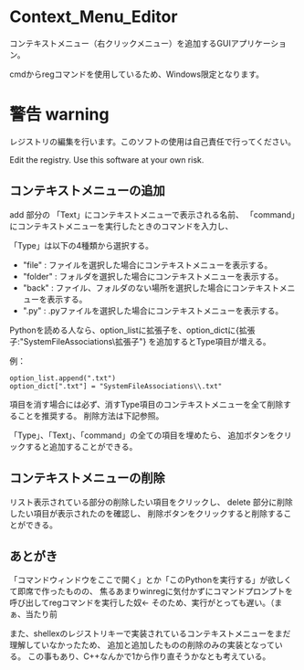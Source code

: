 # Context_Menu_Editor
コンテキストメニュー（右クリックメニュー）を追加するGUIアプリケーション。


cmdからregコマンドを使用しているため、Windows限定となります。

# 警告 warning
レジストリの編集を行います。このソフトの使用は自己責任で行ってください。


Edit the registry. Use this software at your own risk.

## コンテキストメニューの追加
add 部分の
「Text」にコンテキストメニューで表示される名前、
「command」にコンテキストメニューを実行したときのコマンドを入力し、

「Type」は以下の4種類から選択する。
 - "file"   : ファイルを選択した場合にコンテキストメニューを表示する。
 - "folder" : フォルダを選択した場合にコンテキストメニューを表示する。
 - "back"   : ファイル、フォルダのない場所を選択した場合にコンテキストメニューを表示する。
 - ".py"    : .pyファイルを選択した場合にコンテキストメニューを表示する。

Pythonを読める人なら、option_listに拡張子を、option_dictに{拡張子:"SystemFileAssociations\\拡張子"}
を追加するとType項目が増える。

例：
```
option_list.append(".txt")
option_dict[".txt"] = "SystemFileAssociations\\.txt"
```

項目を消す場合には必ず、消すType項目のコンテキストメニューを全て削除することを推奨する。
削除方法は下記参照。

「Type」、「Text」、「command」の全ての項目を埋めたら、
追加ボタンをクリックすると追加することができる。

## コンテキストメニューの削除

リスト表示されている部分の削除したい項目をクリックし、
delete 部分に削除したい項目が表示されたのを確認し、
削除ボタンをクリックすると削除することができる。

## あとがき
「コマンドウィンドウをここで開く」とか「このPythonを実行する」が欲しくて即席で作ったものの、
焦るあまりwinregに気付かずにコマンドプロンプトを呼び出してregコマンドを実行した奴←
そのため、実行がとっても遅い。（まぁ、当たり前

また、shellexのレジストリキーで実装されているコンテキストメニューをまだ理解していなかったため、
追加と追加したものの削除のみの実装となっている。
この事もあり、C++なんかで1から作り直そうかなとも考えている。


